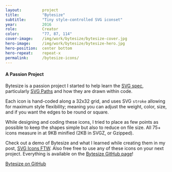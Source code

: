 ```yaml
---
layout:         project
title:          "Bytesize"
subtitle:       "Tiny style-controlled SVG iconset"
year:           2016
role:           Creator
color:          "77, 87, 114"
cover-image:    /img/work/bytesize/bytesize-cover.jpg
hero-image:     /img/work/bytesize/bytesize-hero.jpg
hero-position:  center bottom
hero-repeat:    repeat-x
permalink:      /bytesize-icons/
---
```


#### **A Passion Project**

Bytesize is a passion project I started to help learn the [SVG spec](https://www.w3.org/TR/SVG/), particularly [SVG Paths](https://developer.mozilla.org/en-US/docs/Web/SVG/Tutorial/Paths) and how they are drawn within code.

Each icon is hand-coded along a 32x32 grid, and uses SVG `stroke` allowing for maximum style flexibility; meaning you can adjust the weight, color, size, and if you want the edges to be round or square.

While designing and coding these icons, I tried to place as few points as possible to keep the shapes simple but also to reduce on file size. All 75+ icons measure in at 9KB minified (2KB in SVGZ, or Gzipped).

Check out a demo of Bytesize and what I learned while creating them in my post, [SVG Icons FTW](/articles/svg-icons-ftw). Also free free to use any of these icons on your next project. Everything is available on the [Bytesize GitHub page](https://github.com/danklammer/bytesize-icons)!

<div class="py4 align-center">
    <a href="https://github.com/danklammer/bytesize-icons" class="btn dim underline-none text-shadow-light box-shadow-light px3 py2 br6 pressable">
        Bytesize on GitHub
    </a>
</div>